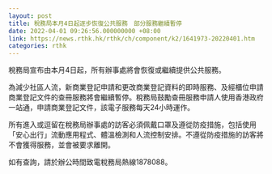```yaml
---
layout: post
title: 稅務局本月4日起逐步恢復公共服務　部分服務繼續暫停
date: 2022-04-01 09:26:56.000000000 +08:00
link: https://news.rthk.hk/rthk/ch/component/k2/1641973-20220401.htm
categories: rthk
---
```


稅務局宣布由本月4日起，所有辦事處將會恢復或繼續提供公共服務。

為減少社區人流，新商業登記申請和更改商業登記資料的即時服務、及經櫃位申請商業登記文件的查冊服務將會繼續暫停。稅務局鼓勵查冊服務申請人使用香港政府一站通，申請商業登記文件，該電子服務每天24小時運作。

所有進入或逗留在稅務局辦事處的訪客必須佩戴口罩及遵從防疫措施，包括使用「安心出行」流動應用程式、體溫檢測和人流控制安排。不遵從防疫措施的訪客將不會獲得服務，並會被要求離開。

如有查詢，請於辦公時間致電稅務局熱線1878088。
